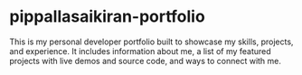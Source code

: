 # pippallasaikiran-portfolio
This is my personal developer portfolio built to showcase my skills, projects, and experience. It includes information about me, a list of my featured projects with live demos and source code, and ways to connect with me.

